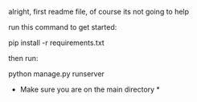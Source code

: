 alright, first readme file, of course its not going to help

run this command to get started:

pip install -r requirements.txt


then run:

python manage.py runserver

* Make sure you are on the main directory *


